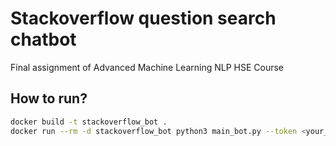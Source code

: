 # Stackoverflow question search chatbot

Final assignment of Advanced Machine Learning NLP HSE Course

## How to run?

```bash
docker build -t stackoverflow_bot .
docker run --rm -d stackoverflow_bot python3 main_bot.py --token <your_bot_token>
```
